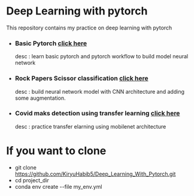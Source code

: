 # Deep Learning with pytorch

This repository contains my practice on deep learning with pytorch

- ### Basic Pytorch <a href="https://github.com/KiryuHabib5/Deep_Learning_With_Pytorch/tree/main/Pytorch">click here</a> 
    desc : learn basic pytorch and pytorch workflow to build model neural network

- ### Rock Papers Scissor classification <a href="https://github.com/KiryuHabib5/Deep_Learning_With_Pytorch/tree/main/RockPapersScissor">click here</a> 
    desc : build neural network model with CNN architecture and adding some augmentation.

- ### Covid maks detection using transfer learning <a href="https://github.com/KiryuHabib5/Deep_Learning_With_Pytorch/tree/main/Covid%20Mask%20Detection">click here</a> 
    desc : practice transfer elarning using mobilenet architecture

# If you want to clone
- git clone https://github.com/KiryuHabib5/Deep_Learning_With_Pytorch.git
- cd project_dir
- conda env create --file my_env.yml 
